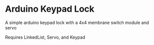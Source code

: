 # Arduino Keypad Lock

A simple arduino keypad lock with a 4x4 membrane switch module and servo

Requires LinkedList, Servo, and Keypad
